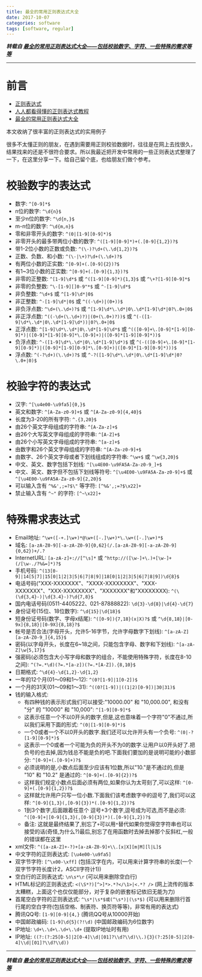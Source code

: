 ```yaml
---
title: 最全的常用正则表达式大全
date: 2017-10-07
categories: software
tags: [software, regular]
---
```


***转载自 [最全的常用正则表达式大全——包括校验数字、字符、一些特殊的需求等等](http://www.cnblogs.com/zxin/archive/2013/01/26/2877765.html)***

---------------------------


# 前言
- [正则表达式](https://draapho.github.io/2016/12/18/1628-soft-regular/)
- [人人都看得懂的正则表达式教程](https://draapho.github.io/2017/09/19/1726-soft-easyre/)
- [最全的常用正则表达式大全](https://draapho.github.io/2017/10/07/1727-soft-reexample/)

本文收纳了很丰富的正则表达式的实用例子

很多不太懂正则的朋友，在遇到需要用正则校验数据时，往往是在网上去找很久，结果找来的还是不很符合要求。所以我最近把开发中常用的一些正则表达式整理了一下，在这里分享一下。给自己留个底，也给朋友们做个参考。

# 校验数字的表达式

- 数字: `^[0-9]*$`
- n位的数字: `^\d{n}$`
- 至少n位的数字: `^\d{n,}$`
- m-n位的数字: `^\d{m,n}$`
- 零和非零开头的数字: `^(0|[1-9][0-9]*)$`
- 非零开头的最多带两位小数的数字: `^([1-9][0-9]*)+(.[0-9]{1,2})?$`
- 带1-2位小数的正数或负数: `^(\-)?\d+(\.\d{1,2})?$`
- 正数、负数、和小数: `^(\-|\+)?\d+(\.\d+)?$`
- 有两位小数的正实数: `^[0-9]+(.[0-9]{2})?$`
- 有1~3位小数的正实数: `^[0-9]+(.[0-9]{1,3})?$`
- 非零的正整数: `^[1-9]\d*$` 
    或 `^([1-9][0-9]*){1,3}$` 
    或 `^\+?[1-9][0-9]*$`
- 非零的负整数: `^\-[1-9][]0-9"*$` 
    或 `^-[1-9]\d*$`
- 非负整数: `^\d+$` 
    或 `^[1-9]\d*|0$`
- 非正整数: `^-[1-9]\d*|0$` 
    或 `^((-\d+)|(0+))$`
- 非负浮点数: `^\d+(\.\d+)?$` 
    或 `^[1-9]\d*\.\d*|0\.\d*[1-9]\d*|0?\.0+|0$`
- 非正浮点数: `^((-\d+(\.\d+)?)|(0+(\.0+)?))$` 
    或 `^(-([1-9]\d*\.\d*|0\.\d*[1-9]\d*))|0?\.0+|0$`
- 正浮点数: `^[1-9]\d*\.\d*|0\.\d*[1-9]\d*$` 
    或 `^(([0-9]+\.[0-9]*[1-9][0-9]*)|([0-9]*[1-9][0-9]*\.[0-9]+)|([0-9]*[1-9][0-9]*))$`
- 负浮点数: `^-([1-9]\d*\.\d*|0\.\d*[1-9]\d*)$` 
    或 `^(-(([0-9]+\.[0-9]*[1-9][0-9]*)|([0-9]*[1-9][0-9]*\.[0-9]+)|([0-9]*[1-9][0-9]*)))$`
- 浮点数: `^(-?\d+)(\.\d+)?$` 
    或 `^-?([1-9]\d*\.\d*|0\.\d*[1-9]\d*|0?\.0+|0)$`

# 校验字符的表达式

- 汉字: `^[\u4e00-\u9fa5]{0,}$`
- 英文和数字: `^[A-Za-z0-9]+$` 
    或 `^[A-Za-z0-9]{4,40}$`
- 长度为3-20的所有字符: `^.{3,20}$`
- 由26个英文字母组成的字符串: `^[A-Za-z]+$`
- 由26个大写英文字母组成的字符串: `^[A-Z]+$`
- 由26个小写英文字母组成的字符串: `^[a-z]+$`
- 由数字和26个英文字母组成的字符串: `^[A-Za-z0-9]+$`
- 由数字、26个英文字母或者下划线组成的字符串: `^\w+$` 
    或 `^\w{3,20}$`
- 中文、英文、数字包括下划线: `^[\u4E00-\u9FA5A-Za-z0-9_]+$`
- 中文、英文、数字但不包括下划线等符号: `^[\u4E00-\u9FA5A-Za-z0-9]+$` 
    或 `^[\u4E00-\u9FA5A-Za-z0-9]{2,20}$`
- 可以输入含有 `^%&',;=?$\"` 等字符: `[^%&',;=?$\x22]+`
- 禁止输入含有 `^~"` 的字符: `[^~\x22]+`

# 特殊需求表达式

- Email地址: `^\w+([-+.]\w+)*@\w+([-.]\w+)*\.\w+([-.]\w+)*$`
- 域名: `[a-zA-Z0-9][-a-zA-Z0-9]{0,62}(/.[a-zA-Z0-9][-a-zA-Z0-9]{0,62})+/.?`
- InternetURL: `[a-zA-z]+://[^\s]*` 或 `^http://([\w-]+\.)+[\w-]+(/[\w-./?%&=]*)?$`
- 手机号码: `^(13[0-9]|14[5|7]|15[0|1|2|3|5|6|7|8|9]|18[0|1|2|3|5|6|7|8|9])\d{8}$`
- 电话号码("XXX-XXXXXXX"、"XXXX-XXXXXXXX"、"XXX-XXXXXXX"、"XXX-XXXXXXXX"、"XXXXXXX"和"XXXXXXXX): 
    `^(\(\d{3,4}-)|\d{3.4}-)?\d{7,8}$`
- 国内电话号码(0511-4405222、021-87888822): 
    `\d{3}-\d{8}|\d{4}-\d{7}`
- 身份证号(15位、18位数字): `^\d{15}|\d{18}$`
- 短身份证号码(数字、字母x结尾): `^([0-9]){7,18}(x|X)?$` 
    或 `^\d{8,18}|[0-9x]{8,18}|[0-9X]{8,18}?$`
- 帐号是否合法(字母开头，允许5-16字节，允许字母数字下划线): 
    `^[a-zA-Z][a-zA-Z0-9_]{4,15}$`
- 密码(以字母开头，长度在6~18之间，只能包含字母、数字和下划线): 
    `^[a-zA-Z]\w{5,17}$`
- 强密码(必须包含大小写字母和数字的组合，不能使用特殊字符，长度在8-10之间): 
    `^(?=.*\d)(?=.*[a-z])(?=.*[A-Z]).{8,10}$`
- 日期格式: `^\d{4}-\d{1,2}-\d{1,2}`
- 一年的12个月(01～09和1～12): `^(0?[1-9]|1[0-2])$`
- 一个月的31天(01～09和1～31): `^((0?[1-9])|((1|2)[0-9])|30|31)$`
- 钱的输入格式:
    - 有四种钱的表示形式我们可以接受:"10000.00" 和 "10,000.00", 和没有 "分" 的 "10000" 和 "10,000": 
        `^[1-9][0-9]*$`
    - 这表示任意一个不以0开头的数字,但是,这也意味着一个字符"0"不通过,所以我们采用下面的形式: 
        `^(0|[1-9][0-9]*)$`
    - 一个0或者一个不以0开头的数字.我们还可以允许开头有一个负号: 
        `^(0|-?[1-9][0-9]*)$`
    - 这表示一个0或者一个可能为负的开头不为0的数字.让用户以0开头好了.把负号的也去掉,因为钱总不能是负的吧.下面我们要加的是说明可能的小数部分: 
        `^[0-9]+(.[0-9]+)?$`
    - 必须说明的是,小数点后面至少应该有1位数,所以"10."是不通过的,但是 "10" 和 "10.2" 是通过的: 
        `^[0-9]+(.[0-9]{2})?$`
    - 这样我们规定小数点后面必须有两位,如果你认为太苛刻了,可以这样: 
        `^[0-9]+(.[0-9]{1,2})?$`
    - 这样就允许用户只写一位小数.下面我们该考虑数字中的逗号了,我们可以这样: 
        `^[0-9]{1,3}(,[0-9]{3})*(.[0-9]{1,2})?$`
    - 1到3个数字,后面跟着任意个 逗号+3个数字,逗号成为可选,而不是必须: 
        `^([0-9]+|[0-9]{1,3}(,[0-9]{3})*)(.[0-9]{1,2})?$`
    - 备注: 这就是最终结果了,别忘了`+`可以用`*`替代如果你觉得空字符串也可以接受的话(奇怪,为什么?)最后,别忘了在用函数时去掉去掉那个反斜杠,一般的错误都在这里
- xml文件: `^([a-zA-Z]+-?)+[a-zA-Z0-9]+\\.[x|X][m|M][l|L]$`
- 中文字符的正则表达式: `[\u4e00-\u9fa5]`
- 双字节字符: `[^\x00-\xff]` 
    (包括汉字在内，可以用来计算字符串的长度(一个双字节字符长度计2，ASCII字符计1))
- 空白行的正则表达式: `\n\s*\r` (可以用来删除空白行)
- HTML标记的正则表达式: `<(\S*?)[^>]*>.*?</\1>|<.*? />` 
    (网上流传的版本太糟糕，上面这个也仅仅能部分，对于复杂的嵌套标记依旧无能为力)
- 首尾空白字符的正则表达式: `^\s*|\s*$或(^\s*)|(\s*$)` 
    (可以用来删除行首行尾的空白字符(包括空格、制表符、换页符等等)，非常有用的表达式)
- 腾讯QQ号: `[1-9][0-9]{4,}` (腾讯QQ号从10000开始)
- 中国邮政编码: `[1-9]\d{5}(?!\d)` (中国邮政编码为6位数字)
- IP地址: `\d+\.\d+\.\d+\.\d+` (提取IP地址时有用)
- IP地址: `((?:(?:25[0-5]|2[0-4]\\d|[01]?\\d?\\d)\\.){3}(?:25[0-5]|2[0-4]\\d|[01]?\\d?\\d))`



------------------------------

***转载自 [最全的常用正则表达式大全——包括校验数字、字符、一些特殊的需求等等](http://www.cnblogs.com/zxin/archive/2013/01/26/2877765.html)***
